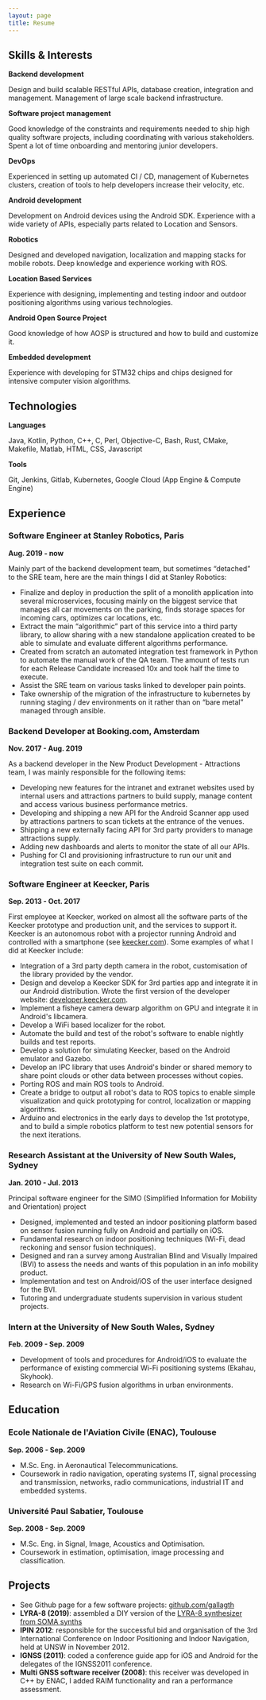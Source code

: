```yaml
---
layout: page
title: Resume
---
```


## Skills & Interests

**Backend development**

Design and build scalable RESTful APIs, database creation, integration and management. Management of large scale backend infrastructure.

**Software project management**

Good knowledge of the constraints and requirements needed to ship high quality software projects, including coordinating with various stakeholders. Spent a lot of time onboarding and mentoring junior developers.

**DevOps**

Experienced in setting up automated CI / CD, management of Kubernetes clusters, creation of tools to help developers increase their velocity, etc.

**Android development**

Development on Android devices using the Android SDK. Experience with a wide variety of APIs, especially parts related to Location and Sensors.

**Robotics**

Designed and developed navigation, localization and mapping stacks for mobile robots. Deep knowledge and experience working with ROS.

**Location Based Services**

Experience with designing, implementing and testing indoor and outdoor positioning algorithms using various technologies.

**Android Open Source Project**

Good knowledge of how AOSP is structured and how to build and customize it.

**Embedded development**

Experience with developing for STM32 chips and chips designed for intensive computer vision algorithms.

## Technologies

**Languages**

Java, Kotlin, Python, C++, C, Perl, Objective-C, Bash, Rust, CMake, Makefile, Matlab, HTML, CSS, Javascript

**Tools**

Git, Jenkins, Gitlab, Kubernetes, Google Cloud (App Engine & Compute Engine)

## Experience

### Software Engineer at Stanley Robotics, Paris
**Aug. 2019 - now**

Mainly part of the backend development team, but sometimes “detached” to the SRE team, here are the main things I did at Stanley Robotics:

+ Finalize and deploy in production the split of a monolith application into several microservices, focusing mainly on the biggest service that manages all car movements on the parking, finds storage spaces for incoming cars, optimizes car locations, etc.
+ Extract the main “algorithmic” part of this service into a third party library, to allow sharing with a new standalone application created to be able to simulate and evaluate different algorithms performance.
+ Created from scratch an automated integration test framework in Python to automate the manual work of the QA team. The amount of tests run for each Release Candidate increased 10x and took half the time to execute.
+ Assist the SRE team on various tasks linked to developer pain points.
+ Take ownership of the migration of the infrastructure to kubernetes by running staging / dev environments on it rather than on “bare metal” managed through ansible.


### Backend Developer at Booking.com, Amsterdam
**Nov. 2017 - Aug. 2019**

As a backend developer in the New Product Development - Attractions team, I was mainly responsible for the following items:

+ Developing new features for the intranet and extranet websites used by internal users and attractions partners to build supply, manage content and access various business performance metrics.
+ Developing and shipping a new API for the Android Scanner app used by attractions partners to scan tickets at the entrance of the venues.
+ Shipping a new externally facing API for 3rd party providers to manage attractions supply.
+ Adding new dashboards and alerts to monitor the state of all our APIs.
+ Pushing for CI and provisioning infrastructure to run our unit and integration test suite on each commit.

### Software Engineer at Keecker, Paris
**Sep. 2013 - Oct. 2017**

First employee at Keecker, worked on almost all the software parts of the Keecker prototype and production unit, and the services to support it. Keecker is an autonomous robot with a projector running Android and controlled with a smartphone (see [keecker.com](http://www.keecker.com)). Some examples of what I did at Keecker include:

+ Integration of a 3rd party depth camera in the robot, customisation of the library provided by the vendor.
+ Design and develop a Keecker SDK for 3rd parties app and integrate it in our Android distribution. Wrote the first version of the developer website: [developer.keecker.com](http://www.developer.keecker.com).
+ Implement a fisheye camera dewarp algorithm on GPU and integrate it in Android's libcamera.
+ Develop a WiFi based localizer for the robot.
+ Automate the build and test of the robot's software to enable nightly builds and test reports.
+ Develop a solution for simulating Keecker, based on the Android emulator and Gazebo.
+ Develop an IPC library that uses Android's binder or shared memory to share point clouds or other data between processes without copies.
+ Porting ROS and main ROS tools to Android.
+ Create a bridge to output all robot's data to ROS topics to enable simple visualization and quick prototyping for control, localization or mapping algorithms.
+ Arduino and electronics in the early days to develop the 1st prototype, and to build a simple robotics platform to test new potential sensors for the next iterations.

### Research Assistant at the University of New South Wales, Sydney
**Jan. 2010 - Jul. 2013**

Principal software engineer for the SIMO (Simplified Information for Mobility and Orientation) project

+ Designed, implemented and tested an indoor positioning platform based on sensor fusion running fully on Android and partially on iOS.
+ Fundamental research on indoor positioning techniques (Wi-Fi, dead reckoning and sensor fusion techniques).
+ Designed and ran a survey among Australian Blind and Visually Impaired (BVI) to assess the needs and wants of this population in an info mobility product.
+ Implementation and test on Android/iOS of the user interface designed for the BVI.
+ Tutoring and undergraduate students supervision in various student projects.

### Intern at the University of New South Wales, Sydney
**Feb. 2009 - Sep. 2009**

+ Development of tools and procedures for Android/iOS to evaluate the performance of existing commercial Wi-Fi positioning systems (Ekahau, Skyhook).
+ Research on Wi-Fi/GPS fusion algorithms in urban environments.

## Education

### Ecole Nationale de l'Aviation Civile (ENAC), Toulouse
**Sep. 2006 - Sep. 2009**

+ M.Sc. Eng. in Aeronautical Telecommunications.
+ Coursework in radio navigation, operating systems IT, signal processing and
transmission, networks, radio communications, industrial IT and embedded systems.

### Université Paul Sabatier, Toulouse
**Sep. 2008 - Sep. 2009**

+ M.Sc. Eng. in Signal, Image, Acoustics and Optimisation.
+ Coursework in estimation, optimisation, image processing and classification.

## Projects

+ See Github page for a few software projects: [github.com/gallagth](https://github.com/gallagth)
+ **LYRA-8 (2019)**: assembled a DIY version of the [LYRA-8 synthesizer from SOMA synths](https://somasynths.com/lyra-organismic-synthesizer)
+ **IPIN 2012**: responsible for the successful bid and organisation of the 3rd International Conference on Indoor Positioning and Indoor Navigation, held at UNSW in November 2012.
+ **IGNSS (2011)**: coded a conference guide app for iOS and Android for the delegates of the IGNSS2011 conference.
+ **Multi GNSS software receiver (2008)**: this receiver was developed in C++ by ENAC, I added RAIM functionality and ran a performance assessment.
